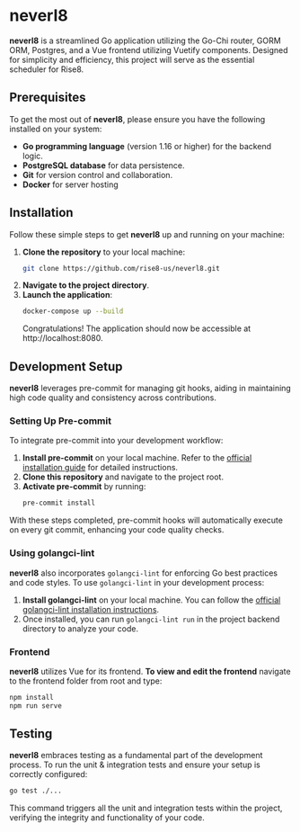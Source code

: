 # neverl8

**neverl8** is a streamlined Go application utilizing the Go-Chi router, GORM ORM, Postgres, and a Vue frontend utilizing Vuetify components. Designed for simplicity and efficiency, this project will serve as the essential scheduler for Rise8.

## Prerequisites

To get the most out of **neverl8**, please ensure you have the following installed on your system:

- **Go programming language** (version 1.16 or higher) for the backend logic.
- **PostgreSQL database** for data persistence.
- **Git** for version control and collaboration.
- **Docker** for server hosting

## Installation

Follow these simple steps to get **neverl8** up and running on your machine:

1. **Clone the repository** to your local machine:
   ```bash
   git clone https://github.com/rise8-us/neverl8.git
   ```
2. **Navigate to the project directory**.
3. **Launch the application**:
   ```bash
   docker-compose up --build
   ```
   Congratulations! The application should now be accessible at http://localhost:8080.

## Development Setup

**neverl8** leverages pre-commit for managing git hooks, aiding in maintaining high code quality and consistency across contributions.

### Setting Up Pre-commit

To integrate pre-commit into your development workflow:

1. **Install pre-commit** on your local machine. Refer to the [official installation guide](https://pre-commit.com/#install) for detailed instructions.
2. **Clone this repository** and navigate to the project root.
3. **Activate pre-commit** by running:
   ```bash
   pre-commit install
   ```

With these steps completed, pre-commit hooks will automatically execute on every git commit, enhancing your code quality checks.

### Using golangci-lint

**neverl8** also incorporates `golangci-lint` for enforcing Go best practices and code styles. To use `golangci-lint` in your development process:

1. **Install golangci-lint** on your local machine. You can follow the [official golangci-lint installation instructions](https://golangci-lint.run/usage/install/).
2. Once installed, you can run `golangci-lint run` in the project backend directory to analyze your code.

### Frontend

**neverl8** utilizes Vue for its frontend.
**To view and edit the frontend** navigate to the frontend folder from root and type:

```bash
npm install
npm run serve
```

## Testing

**neverl8** embraces testing as a fundamental part of the development process. To run the unit & integration tests and ensure your setup is correctly configured:

```bash
go test ./...
```

This command triggers all the unit and integration tests within the project, verifying the integrity and functionality of your code.
